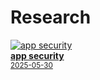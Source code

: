 # Research

<div class="md-grid">

<div class="card">
  <a href="/research/App_Security/">
    <img src="/assets/research/pdf-otp.png" alt="app security">
    <div class="card-body">
      <strong>app security</strong><br>
      <small>2025-05-30</small>
      <p></p>
    </div>
  </a>
</div>

</div>
